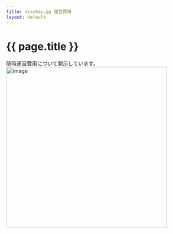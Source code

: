 ```yaml
---
title: misskey.gg 運営費用
layout: default
---
```

 
# {{ page.title }}

随時運営費用について開示しています。  
<img width="435" alt="image" src="https://media.discordapp.net/attachments/984018098485080085/1133256883520675991/252977561-bc3bc3ef-557b-41db-a702-dd94141569e4.png">
